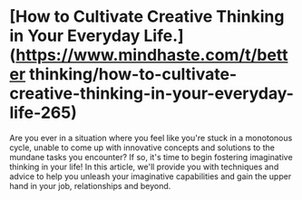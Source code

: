 
# [How to Cultivate Creative Thinking in Your Everyday Life.](https://www.mindhaste.com/t/better thinking/how-to-cultivate-creative-thinking-in-your-everyday-life-265)

Are you ever in a situation where you feel like you're stuck in a monotonous cycle, unable to come up with innovative concepts and solutions to the mundane tasks you encounter? If so, it's time to begin fostering imaginative thinking in your life! In this article, we'll provide you with techniques and advice to help you unleash your imaginative capabilities and gain the upper hand in your job, relationships and beyond.
    